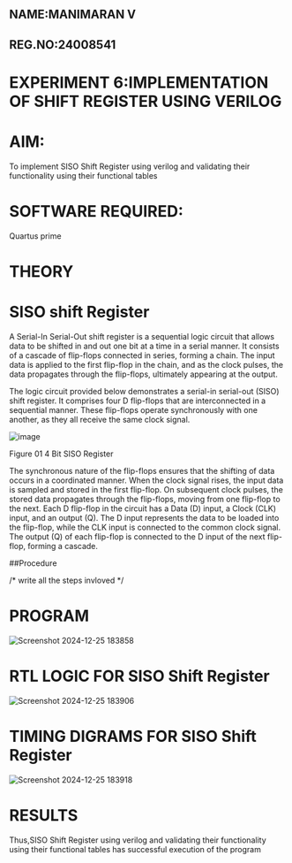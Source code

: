 ## NAME:MANIMARAN V
## REG.NO:24008541
# EXPERIMENT 6:IMPLEMENTATION OF SHIFT REGISTER USING VERILOG
# AIM:

To implement  SISO Shift Register using verilog and validating their functionality using their functional tables

# SOFTWARE REQUIRED:

Quartus prime

# THEORY

# SISO shift Register

A Serial-In Serial-Out shift register is a sequential logic circuit that allows data to be shifted in and out one bit at a time in a serial manner. It consists of a cascade of flip-flops connected in series, forming a chain. The input data is applied to the first flip-flop in the chain, and as the clock pulses, the data propagates through the flip-flops, ultimately appearing at the output.

The logic circuit provided below demonstrates a serial-in serial-out (SISO) shift register. It comprises four D flip-flops that are interconnected in a sequential manner. These flip-flops operate synchronously with one another, as they all receive the same clock signal.

![image](https://github.com/naavaneetha/SERIAL-IN-SERIAL-OUT-SHIFTREGISTER/assets/154305477/e81c4072-37f9-46c6-8145-566764b74c3a)

Figure 01 4 Bit SISO Register

The synchronous nature of the flip-flops ensures that the shifting of data occurs in a coordinated manner. When the clock signal rises, the input data is sampled and stored in the first flip-flop. On subsequent clock pulses, the stored data propagates through the flip-flops, moving from one flip-flop to the next.
Each D flip-flop in the circuit has a Data (D) input, a Clock (CLK) input, and an output (Q). The D input represents the data to be loaded into the flip-flop, while the CLK input is connected to the common clock signal. The output (Q) of each flip-flop is connected to the D input of the next flip-flop, forming a cascade.

##Procedure

/* write all the steps invloved */

# PROGRAM

![Screenshot 2024-12-25 183858](https://github.com/user-attachments/assets/93607515-67d3-49c9-b901-bfee9cd223b2)


# RTL LOGIC FOR SISO Shift Register
![Screenshot 2024-12-25 183906](https://github.com/user-attachments/assets/12e5fa01-9951-4acf-8f8b-9ed93ab8cf0a)

# TIMING DIGRAMS FOR SISO Shift Register
![Screenshot 2024-12-25 183918](https://github.com/user-attachments/assets/e9e6bb5e-063a-41e2-8cfa-6a7a483a20c7)

# RESULTS
Thus,SISO Shift Register using verilog and validating their functionality using their functional tables has successful execution of the program
